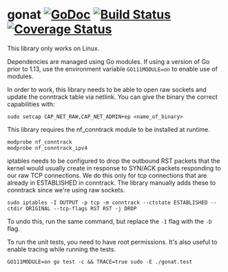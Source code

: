 gonat [![GoDoc](https://godoc.org/github.com/getlantern/gonat?status.png)](http://godoc.org/github.com/getlantern/gonat)&nbsp;[![Build Status](https://drone.lantern.io/api/badges/getlantern/gonat/status.svg)](https://drone.lantern.io/getlantern/gonat)&nbsp;[![Coverage Status](https://coveralls.io/repos/github/getlantern/gonat/badge.svg?branch=init)](https://coveralls.io/github/getlantern/gonat)
==========

This library only works on Linux.

Dependencies are managed using Go modules. If using a version of Go prior to 1.13, use the environment
variable `GO111MODULE=on` to enable use of modules.

In order to work, this library needs to be able to open raw sockets and update the conntrack table
via netlink. You can give the binary the correct capabilities with:

`sudo setcap CAP_NET_RAW,CAP_NET_ADMIN+ep <name_of_binary>`

This library requires the nf_conntrack module to be installed at runtime.

```
modprobe nf_conntrack
modprobe nf_conntrack_ipv4
```

iptables needs to be configured to drop the outbound RST packets that the kernel would usually create in response to SYN/ACK
packets responding to our raw TCP connections. We do this only for tcp connections that are already in ESTABLISHED in conntrack.
The library manually adds these to conntrack since we're using raw sockets.

`sudo iptables -I OUTPUT -p tcp -m conntrack --ctstate ESTABLISHED --ctdir ORIGINAL --tcp-flags RST RST -j DROP`

To undo this, run the same command, but replace the `-I` flag with the `-D` flag.

To run the unit tests, you need to have root permissions. It's also useful to enable tracing while running the tests.

```
GO111MODULE=on go test -c && TRACE=true sudo -E ./gonat.test
```